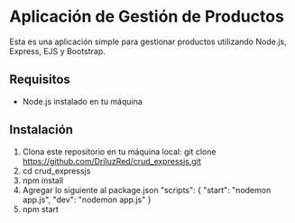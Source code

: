 # Aplicación de Gestión de Productos

Esta es una aplicación simple para gestionar productos utilizando Node.js, Express, EJS y Bootstrap.

## Requisitos

- Node.js instalado en tu máquina

## Instalación

1. Clona este repositorio en tu máquina local:
   git clone https://github.com/DriluzRed/crud_expressjs.git
2. cd crud_expressjs
3. npm install
4. Agregar lo siguiente al package.json
"scripts": {
    "start": "nodemon app.js",
    "dev": "nodemon app.js"
  }
5. npm start 
